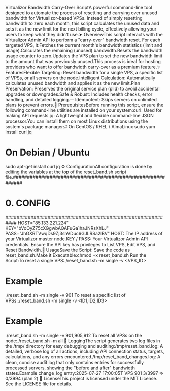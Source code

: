 Virtualizor Bandwidth Carry-Over ScriptA powerful command-line tool designed to automate the process of resetting and carrying over unused bandwidth for Virtualizor-based VPSs. Instead of simply resetting bandwidth to zero each month, this script calculates the unused data and sets it as the new limit for the next billing cycle, effectively allowing your users to keep what they didn't use.➤ OverviewThis script interacts with the Virtualizor Admin API to perform a "carry-over" bandwidth reset. For each targeted VPS, it:Fetches the current month's bandwidth statistics (limit and usage).Calculates the remaining (unused) bandwidth.Resets the bandwidth usage counter to zero.Updates the VPS plan to set the new bandwidth limit to the amount that was previously unused.This process is ideal for hosting providers who want to offer bandwidth carry-over as a premium feature.✨ FeaturesFlexible Targeting: Reset bandwidth for a single VPS, a specific list of VPSs, or all servers on the node.Intelligent Calculation: Automatically calculates unused bandwidth and applies it as the new limit.Plan Preservation: Preserves the original service plan (plid) to avoid accidental upgrades or downgrades.Safe & Robust: Includes health checks, error handling, and detailed logging.--   Idempotent: Skips servers on unlimited plans to prevent errors.🔧 PrerequisitesBefore running this script, ensure the following command-line utilities are installed on your system:curl: Used for making API requests.jq: A lightweight and flexible command-line JSON processor.You can install them on most Linux distributions using the system's package manager:# On CentOS / RHEL / AlmaLinux
sudo yum install curl jq

# On Debian / Ubuntu
sudo apt-get install curl jq
⚙️ ConfigurationAll configuration is done by editing the variables at the top of the reset_band.sh script file.############################################################
# 0. CONFIG
############################################################
HOST="85.133.221.224"
KEY="bVoOyZ75cXGgwbAQAFuGa1haJNRsXhLJ"
PASS="JhGXRTVwqDs9Zj3shVDuc6GJLRSa2lBV"
HOST: The IP address of your Virtualizor master node.KEY / PASS: Your Virtualizor Admin API credentials. Ensure the API key has privileges to List VPS, Edit VPS, and Reset Bandwidth.🚀 UsageSave the Script: Save the code as reset_band.sh.Make it Executable:chmod +x reset_band.sh
Run the Script:To reset a single VPS:./reset_band.sh -m single -v <VPS_ID>
# Example
./reset_band.sh -m single -v 901
To reset a specific list of VPSs:./reset_band.sh -m single -v <ID1,ID2,ID3>
# Example
./reset_band.sh -m single -v 901,905,912
To reset all VPSs on the node:./reset_band.sh -m all
📝 LoggingThe script generates two log files in the /tmp/ directory for easy debugging and auditing:/tmp/reset_band.log: A detailed, verbose log of all actions, including API connection status, targets, calculations, and any errors encountered./tmp/reset_band_changes.log: A clean, concise audit log that only contains entries for successfully processed servers, showing the "before and after" bandwidth states.Example change_log entry:2025-07-27 17:00:05T  VPS 901  3/3997 => 0/3994 (plan 2)
📜 LicenseThis project is licensed under the MIT License. See the LICENSE file for details.